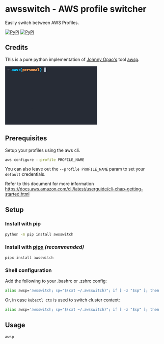 # awsswitch - AWS profile switcher

Easily switch between AWS Profiles.

[![PyPi](https://img.shields.io/pypi/v/awsswitch.svg)](https://pypi.python.org/pypi/awsswitch)
[![PyPi](https://img.shields.io/pypi/l/awsswitch.svg)](https://github.com/cgtobi/awsswitch/blob/master/LICENSE)

## Credits

This is a pure python implementation of [Johnny Opao's](https://github.com/johnnyopao) tool [awsp](https://github.com/johnnyopao/awsp).


<img src="awsswitch_demo.gif" width="300">


## Prerequisites

Setup your profiles using the aws cli.

```sh
aws configure --profile PROFILE_NAME
```

You can also leave out the `--profile PROFILE_NAME` param to set your `default` credentials.

Refer to this document for more information
https://docs.aws.amazon.com/cli/latest/userguide/cli-chap-getting-started.html


## Setup

### Install with pip

```sh
python -m pip install awsswitch
```

### Install with [pipx](https://github.com/pypa/pipx) *(recommended)*

 ```sh
pipx install awsswitch
```

### Shell configuration

Add the following to your .bashrc or .zshrc config:
```sh
alias awsp='awsswitch; sp="$(cat ~/.awsswitch)"; if [ -z "$sp" ]; then unset AWS_PROFILE; else export AWS_PROFILE="$sp";fi'
```

Or, in case `kubectl ctx` is used to switch cluster context:
```sh
alias awsp='awsswitch; sp="$(cat ~/.awsswitch)"; if [ -z "$sp" ]; then unset AWS_PROFILE; else export AWS_PROFILE="$sp" && k ctx $(k ctx | grep $(cat ~/.awsswitch));fi'
```


## Usage
```sh
awsp
```

